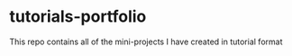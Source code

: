 # tutorials-portfolio
This repo contains all of the mini-projects I have created in tutorial format
